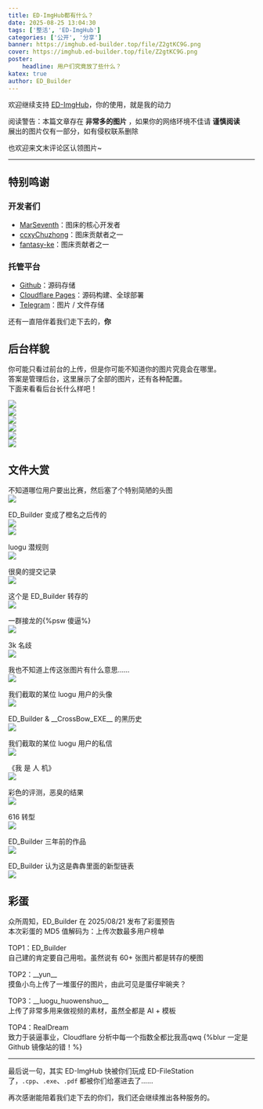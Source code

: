 ```yaml
---
title: ED-ImgHub都有什么？
date: 2025-08-25 13:04:30
tags: ['整活', 'ED-ImgHub']
categories: ['公开', '分享']
banner: https://imghub.ed-builder.top/file/Z2gtKC9G.png
cover: https://imghub.ed-builder.top/file/Z2gtKC9G.png
poster:
    headline: 用户们究竟放了些什么？
katex: true
author: ED_Builder
---
```


欢迎继续支持 [ED-ImgHub](https://imghub.ed-builder.top)，你的使用，就是我的动力

<!-- more -->

阅读警告：本篇文章存在 **非常多的图片** ，如果你的网络环境不佳请 **谨慎阅读**  
展出的图片仅有一部分，如有侵权联系删除

也欢迎来文末评论区认领图片~

---
## 特别鸣谢
### 开发者们
- [MarSeventh](https://github.com/MarSeventh)：图床的核心开发者
- [ccxyChuzhong](https://github.com/ccxyChuzhong)：图床贡献者之一
- [fantasy-ke](https://github.com/fantasy-ke)：图床贡献者之一
### 托管平台
- [Github](https://github.com/ContrastyED/ED-ImgHub)：源码存储
- [Cloudflare Pages](https://pages.cloudflare.com)：源码构建、全球部署
- [Telegram](https://telegram.org)：图片 / 文件存储

还有一直陪伴着我们走下去的，**你**
## 后台样貌
你可能只看过前台的上传，但是你可能不知道你的图片究竟会在哪里。  
答案是管理后台，这里展示了全部的图片，还有各种配置。  
下面来看看后台长什么样吧！

![](https://imghub.ed-builder.top/file/q3GoHt0Q.png)  
![](https://imghub.ed-builder.top/file/khPeT7o0.png)  
![](https://imghub.ed-builder.top/file/EYdJjdKq.png)  
![](https://imghub.ed-builder.top/file/abyKAd8M.png)  
![](https://imghub.ed-builder.top/file/8rngi86K.png)  
![](https://imghub.ed-builder.top/file/1wwyMffl.png)
## 文件大赏
不知道哪位用户要出比赛，然后塞了个特别简陋的头图  
![](https://imghub.ed-builder.top/file/Z9IdSGL6.png)

ED_Builder 变成了橙名之后传的  
![](https://imghub.ed-builder.top/file/D3Gn3yCD.png)  
![](https://imghub.ed-builder.top/file/ko3xDEY9.png)

luogu 潜规则  
![](https://imghub.ed-builder.top/file/NkfP2awO.png)

很臭的提交记录  
![](https://imghub.ed-builder.top/file/1755786439834_屏幕截图_2025-08-21_222233.png)

这个是 ED_Builder 转存的  
![](https://imghub.ed-builder.top/file/1755238599963_5nccveug.png)

一群接龙的{%psw 傻逼%}  
![](https://imghub.ed-builder.top/file/1754722126596_image.png)

3k 名歧  
![](https://imghub.ed-builder.top/file/1754642505278_image.png)

我也不知道上传这张图片有什么意思……  
![](https://imghub.ed-builder.top/file/1754473547550_image.png)

我们截取的某位 luogu 用户的头像  
![](https://imghub.ed-builder.top/file/1752474231988_image.png)

ED_Builder & \_\_CrossBow\_EXE\_\_ 的黑历史  
![](https://imghub.ed-builder.top/file/8ToLujXl.png)

我们截取的某位 luogu 用户的私信  
![](https://imghub.ed-builder.top/file/1751703860328_image.png)

《我 是 人 机》  
![](https://imghub.ed-builder.top/file/1749345808987_image.png)

彩色的评测，恶臭的结果  
![](https://imghub.ed-builder.top/file/1745138610286_image.png)

616 转型  
![](https://imghub.ed-builder.top/file/1745119070250_image.png)

ED_Builder 三年前的作品  
![](https://imghub.ed-builder.top/file/u0vkJtjg.png)

ED_Builder 认为这是犇犇里面的新型链表  
![](https://imghub.ed-builder.top/file/1744439600490_image.png)
## 彩蛋
众所周知，ED_Builder 在 2025/08/21 发布了彩蛋预告  
本次彩蛋的 MD5 值解码为：上传次数最多用户榜单

TOP1：ED_Builder  
自己建的肯定要自己用啦。虽然说有 60+ 张图片都是转存的梗图

TOP2：\_\_yun\_\_  
摸鱼小鸟上传了一堆蛋仔的图片，由此可见是蛋仔牢碗夹？

TOP3：\_\_luogu\_huowenshuo\_\_  
上传了非常多用来做视频的素材，虽然全都是 AI + 模板

TOP4：RealDream  
致力于装逼事业，Cloudflare 分析中每一个指数全都比我高qwq {%blur 一定是 Github 镜像站的错！%}

---
最后说一句，其实 ED-ImgHub 快被你们玩成 ED-FileStation 了，`.cpp`、`.exe`、`.pdf` 都被你们给塞进去了……

再次感谢能陪着我们走下去的你们，我们还会继续推出各种服务的。
